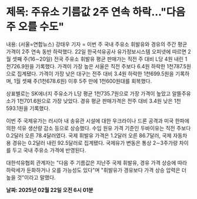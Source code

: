 # **제목: 주유소 기름값 2주 연속 하락…"다음주 오를 수도"**

  내용: (서울=연합뉴스) 강태우 기자 = 이번 주 국내 주유소 휘발유와 경유의 주간 평균 가격이 2주 연속 동반 하락했다. 22일 한국석유공사 유가정보시스템 오피넷에 따르면 2월 셋째 주(16∼20일) 전국 주유소 휘발유 평균 판매가는 직전 주 대비 L당 4원 내린 1천726.9원을 기록했다. 가격이 가장 높은 서울은 직전 주보다 6.4원 하락한 1천787.5원으로 집계됐다. 가격이 가장 낮은 대구는 전주 대비 3.4원 하락한 1천699.5원을 기록하며, 1월 셋째 주(1천678.6원) 이후 5주 만에 1천600원대를 회복했다.

상표별로는 SK에너지 주유소가 L당 평균 1천735.7원으로 가장 가격이 높았고 알뜰주유소가 1천701.6원으로 가장 낮았다. 경유 평균 판매가격은 전주 대비 3.4원 낮은 1천593.1원을 기록했다. 

이번 주 국제유가는 러시아 내 송유관 시설에 대한 우크라이나 드론 공격과 미국 한파에 의한 석유 생산량 감소 등으로 상승했다. 수입 원유 가격 기준인 두바이유는 직전 주보다 0.2달러 오른 78.4달러였다. 국제 휘발유 가격은 1.2달러 오른 86.7달러, 국제 자동차용 경유는 0.2달러 내린 92.5달러로 집계됐다. 국제유가 변동은 통상 2∼3주가량 차이를 두고 국내 주유소 가격에 반영된다.

대한석유협회 관계자는 "다음 주 기름값은 지난주 국제 휘발유, 경유 가격 상승에 따라 하락세가 둔화하거나 오를 가능성도 있다"며 "휘발유가 경유보다 가격 상승 압력은 더 높을 것"이라고 말했다.

  **날짜: 2025년 02월 22일 오전 6시 01분**